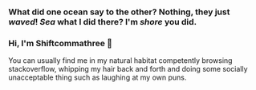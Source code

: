 
<!--
**shiftcommathree/shiftcommathree** is a ✨ _special_ ✨ repository because its `README.md` (this file) appears on your GitHub profile.

Here are some ideas to get you started:

- 🔭 I’m currently working on ...
- 🌱 I’m currently learning ...
- 👯 I’m looking to collaborate on ...
- 🤔 I’m looking for help with ...
- 💬 Ask me about ...
- 📫 How to reach me: ...
- 😄 Pronouns: ...
- ⚡ Fun fact: ...
-->

### What did one ocean say to the other? Nothing, they just **_waved_**! **_Sea_** what I did there? I'm **_shore_** you did.
### Hi, I'm Shiftcommathree 👋
You can usually find me in my natural habitat competently browsing stackoverflow, whipping my hair back and forth and doing some socially unacceptable thing such as laughing at my own puns. 

